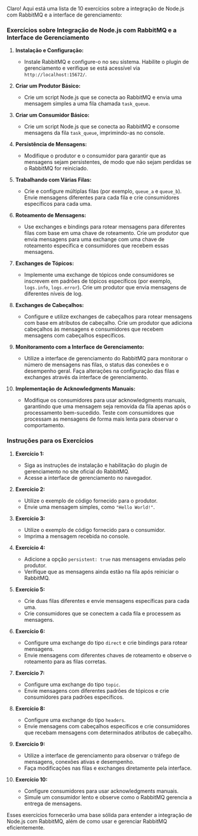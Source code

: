 Claro! Aqui está uma lista de 10 exercícios sobre a integração de Node.js com RabbitMQ e a interface de gerenciamento:

### Exercícios sobre Integração de Node.js com RabbitMQ e a Interface de Gerenciamento

1. **Instalação e Configuração:**
    - Instale RabbitMQ e configure-o no seu sistema. Habilite o plugin de gerenciamento e verifique se está acessível
      via `http://localhost:15672/`.

2. **Criar um Produtor Básico:**
    - Crie um script Node.js que se conecta ao RabbitMQ e envia uma mensagem simples a uma fila chamada `task_queue`.

3. **Criar um Consumidor Básico:**
    - Crie um script Node.js que se conecta ao RabbitMQ e consome mensagens da fila `task_queue`, imprimindo-as no
      console.

4. **Persistência de Mensagens:**
    - Modifique o produtor e o consumidor para garantir que as mensagens sejam persistentes, de modo que não sejam
      perdidas se o RabbitMQ for reiniciado.

5. **Trabalhando com Várias Filas:**
    - Crie e configure múltiplas filas (por exemplo, `queue_a` e `queue_b`). Envie mensagens diferentes para cada fila e
      crie consumidores específicos para cada uma.

6. **Roteamento de Mensagens:**
    - Use exchanges e bindings para rotear mensagens para diferentes filas com base em uma chave de roteamento. Crie um
      produtor que envia mensagens para uma exchange com uma chave de roteamento específica e consumidores que recebem
      essas mensagens.

7. **Exchanges de Tópicos:**
    - Implemente uma exchange de tópicos onde consumidores se inscrevem em padrões de tópicos específicos (por
      exemplo, `logs.info`, `logs.error`). Crie um produtor que envia mensagens de diferentes níveis de log.

8. **Exchanges de Cabeçalhos:**
    - Configure e utilize exchanges de cabeçalhos para rotear mensagens com base em atributos de cabeçalho. Crie um
      produtor que adiciona cabeçalhos às mensagens e consumidores que recebem mensagens com cabeçalhos específicos.

9. **Monitoramento com a Interface de Gerenciamento:**
    - Utilize a interface de gerenciamento do RabbitMQ para monitorar o número de mensagens nas filas, o status das
      conexões e o desempenho geral. Faça alterações na configuração das filas e exchanges através da interface de
      gerenciamento.

10. **Implementação de Acknowledgments Manuais:**
    - Modifique os consumidores para usar acknowledgments manuais, garantindo que uma mensagem seja removida da fila
      apenas após o processamento bem-sucedido. Teste com consumidores que processam as mensagens de forma mais lenta
      para observar o comportamento.

### Instruções para os Exercícios

1. **Exercício 1:**
    - Siga as instruções de instalação e habilitação do plugin de gerenciamento no site oficial do RabbitMQ.
    - Acesse a interface de gerenciamento no navegador.

2. **Exercício 2:**
    - Utilize o exemplo de código fornecido para o produtor.
    - Envie uma mensagem simples, como `"Hello World!"`.

3. **Exercício 3:**
    - Utilize o exemplo de código fornecido para o consumidor.
    - Imprima a mensagem recebida no console.

4. **Exercício 4:**
    - Adicione a opção `persistent: true` nas mensagens enviadas pelo produtor.
    - Verifique que as mensagens ainda estão na fila após reiniciar o RabbitMQ.

5. **Exercício 5:**
    - Crie duas filas diferentes e envie mensagens específicas para cada uma.
    - Crie consumidores que se conectem a cada fila e processem as mensagens.

6. **Exercício 6:**
    - Configure uma exchange do tipo `direct` e crie bindings para rotear mensagens.
    - Envie mensagens com diferentes chaves de roteamento e observe o roteamento para as filas corretas.

7. **Exercício 7:**
    - Configure uma exchange do tipo `topic`.
    - Envie mensagens com diferentes padrões de tópicos e crie consumidores para padrões específicos.

8. **Exercício 8:**
    - Configure uma exchange do tipo `headers`.
    - Envie mensagens com cabeçalhos específicos e crie consumidores que recebam mensagens com determinados atributos de
      cabeçalho.

9. **Exercício 9:**
    - Utilize a interface de gerenciamento para observar o tráfego de mensagens, conexões ativas e desempenho.
    - Faça modificações nas filas e exchanges diretamente pela interface.

10. **Exercício 10:**
    - Configure consumidores para usar acknowledgments manuais.
    - Simule um consumidor lento e observe como o RabbitMQ gerencia a entrega de mensagens.

Esses exercícios fornecerão uma base sólida para entender a integração de Node.js com RabbitMQ, além de como usar e
gerenciar RabbitMQ eficientemente.